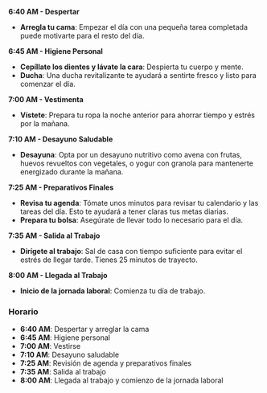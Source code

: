 
**6:40 AM - Despertar**
- **Arregla tu cama**: Empezar el día con una pequeña tarea completada puede motivarte para el resto del día.

**6:45 AM - Higiene Personal**
- **Cepíllate los dientes y lávate la cara**: Despierta tu cuerpo y mente.
- **Ducha**: Una ducha revitalizante te ayudará a sentirte fresco y listo para comenzar el día.

**7:00 AM - Vestimenta**
- **Vístete**: Prepara tu ropa la noche anterior para ahorrar tiempo y estrés por la mañana.

**7:10 AM - Desayuno Saludable**
- **Desayuna**: Opta por un desayuno nutritivo como avena con frutas, huevos revueltos con vegetales, o yogur con granola para mantenerte energizado durante la mañana.

**7:25 AM - Preparativos Finales**
- **Revisa tu agenda**: Tómate unos minutos para revisar tu calendario y las tareas del día. Esto te ayudará a tener claras tus metas diarias.
- **Prepara tu bolsa**: Asegúrate de llevar todo lo necesario para el día.

**7:35 AM - Salida al Trabajo**
- **Dirígete al trabajo**: Sal de casa con tiempo suficiente para evitar el estrés de llegar tarde. Tienes 25 minutos de trayecto.

**8:00 AM - Llegada al Trabajo**
- **Inicio de la jornada laboral**: Comienza tu día de trabajo.

### Horario

- **6:40 AM**: Despertar y arreglar la cama
- **6:45 AM**: Higiene personal
- **7:00 AM**: Vestirse
- **7:10 AM**: Desayuno saludable
- **7:25 AM**: Revisión de agenda y preparativos finales
- **7:35 AM**: Salida al trabajo
- **8:00 AM**: Llegada al trabajo y comienzo de la jornada laboral